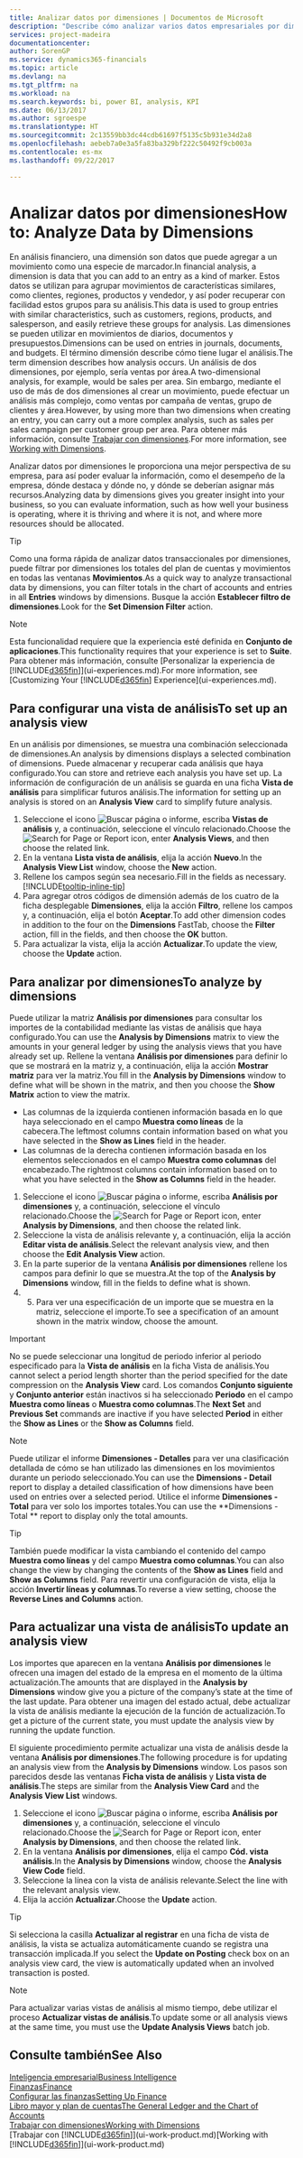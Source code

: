 ```yaml
---
title: Analizar datos por dimensiones | Documentos de Microsoft
description: "Describe cómo analizar varios datos empresariales por dimensiones."
services: project-madeira
documentationcenter: 
author: SorenGP
ms.service: dynamics365-financials
ms.topic: article
ms.devlang: na
ms.tgt_pltfrm: na
ms.workload: na
ms.search.keywords: bi, power BI, analysis, KPI
ms.date: 06/13/2017
ms.author: sgroespe
ms.translationtype: HT
ms.sourcegitcommit: 2c13559bb3dc44cdb61697f5135c5b931e34d2a8
ms.openlocfilehash: aebeb7a0e3a5fa83ba329bf222c50492f9cb003a
ms.contentlocale: es-mx
ms.lasthandoff: 09/22/2017

---
```

#  <a name="how-to-analyze-data-by-dimensions"></a><span data-ttu-id="75061-103">Analizar datos por dimensiones</span><span class="sxs-lookup"><span data-stu-id="75061-103">How to: Analyze Data by Dimensions</span></span>
<span data-ttu-id="75061-104">En análisis financiero, una dimensión son datos que puede agregar a un movimiento como una especie de marcador.</span><span class="sxs-lookup"><span data-stu-id="75061-104">In financial analysis, a dimension is data that you can add to an entry as a kind of marker.</span></span> <span data-ttu-id="75061-105">Estos datos se utilizan para agrupar movimientos de características similares, como clientes, regiones, productos y vendedor, y así poder recuperar con facilidad estos grupos para su análisis.</span><span class="sxs-lookup"><span data-stu-id="75061-105">This data is used to group entries with similar characteristics, such as customers, regions, products, and salesperson, and easily retrieve these groups for analysis.</span></span> <span data-ttu-id="75061-106">Las dimensiones se pueden utilizar en movimientos de diarios, documentos y presupuestos.</span><span class="sxs-lookup"><span data-stu-id="75061-106">Dimensions can be used on entries in journals, documents, and budgets.</span></span> <span data-ttu-id="75061-107">El término dimensión describe cómo tiene lugar el análisis.</span><span class="sxs-lookup"><span data-stu-id="75061-107">The term dimension describes how analysis occurs.</span></span> <span data-ttu-id="75061-108">Un análisis de dos dimensiones, por ejemplo, sería ventas por área.</span><span class="sxs-lookup"><span data-stu-id="75061-108">A two-dimensional analysis, for example, would be sales per area.</span></span> <span data-ttu-id="75061-109">Sin embargo, mediante el uso de más de dos dimensiones al crear un movimiento, puede efectuar un análisis más complejo, como ventas por campaña de ventas, grupo de clientes y área.</span><span class="sxs-lookup"><span data-stu-id="75061-109">However, by using more than two dimensions when creating an entry, you can carry out a more complex analysis, such as sales per sales campaign per customer group per area.</span></span> <span data-ttu-id="75061-110">Para obtener más información, consulte [Trabajar con dimensiones](finance-dimensions.md).</span><span class="sxs-lookup"><span data-stu-id="75061-110">For more information, see [Working with Dimensions](finance-dimensions.md).</span></span>

<span data-ttu-id="75061-111">Analizar datos por dimensiones le proporciona una mejor perspectiva de su empresa, para así poder evaluar la información, como el desempeño de la empresa, dónde destaca y dónde no, y dónde se deberían asignar más recursos.</span><span class="sxs-lookup"><span data-stu-id="75061-111">Analyzing data by dimensions gives you greater insight into your business, so you can evaluate information, such as how well your business is operating, where it is thriving and where it is not, and where more resources should be allocated.</span></span>

> [!TIP]
> <span data-ttu-id="75061-112">Como una forma rápida de analizar datos transaccionales por dimensiones, puede filtrar por dimensiones los totales del plan de cuentas y movimientos en todas las ventanas **Movimientos**.</span><span class="sxs-lookup"><span data-stu-id="75061-112">As a quick way to analyze transactional data by dimensions, you can filter totals in the chart of accounts and entries in all **Entries** windows by dimensions.</span></span> <span data-ttu-id="75061-113">Busque la acción **Establecer filtro de dimensiones**.</span><span class="sxs-lookup"><span data-stu-id="75061-113">Look for the **Set Dimension Filter** action.</span></span>

> [!NOTE]  
>   <span data-ttu-id="75061-114">Esta funcionalidad requiere que la experiencia esté definida en **Conjunto de aplicaciones**.</span><span class="sxs-lookup"><span data-stu-id="75061-114">This functionality requires that your experience is set to **Suite**.</span></span> <span data-ttu-id="75061-115">Para obtener más información, consulte [Personalizar la experiencia de [!INCLUDE[d365fin](includes/d365fin_md.md)]](ui-experiences.md).</span><span class="sxs-lookup"><span data-stu-id="75061-115">For more information, see [Customizing Your [!INCLUDE[d365fin](includes/d365fin_md.md)] Experience](ui-experiences.md).</span></span>

## <a name="to-set-up-an-analysis-view"></a><span data-ttu-id="75061-116">Para configurar una vista de análisis</span><span class="sxs-lookup"><span data-stu-id="75061-116">To set up an analysis view</span></span>  
<span data-ttu-id="75061-117">En un análisis por dimensiones, se muestra una combinación seleccionada de dimensiones.</span><span class="sxs-lookup"><span data-stu-id="75061-117">An analysis by dimensions displays a selected combination of dimensions.</span></span> <span data-ttu-id="75061-118">Puede almacenar y recuperar cada análisis que haya configurado.</span><span class="sxs-lookup"><span data-stu-id="75061-118">You can store and retrieve each analysis you have set up.</span></span> <span data-ttu-id="75061-119">La información de configuración de un análisis se guarda en una ficha **Vista de análisis** para simplificar futuros análisis.</span><span class="sxs-lookup"><span data-stu-id="75061-119">The information for setting up an analysis is stored on an **Analysis View** card to simplify future analysis.</span></span>  

1. <span data-ttu-id="75061-120">Seleccione el icono ![Buscar página o informe](media/ui-search/search_small.png "icono Buscar página o informe"), escriba **Vistas de análisis** y, a continuación, seleccione el vínculo relacionado.</span><span class="sxs-lookup"><span data-stu-id="75061-120">Choose the ![Search for Page or Report](media/ui-search/search_small.png "Search for Page or Report icon") icon, enter **Analysis Views**, and then choose the related link.</span></span>  
2. <span data-ttu-id="75061-121">En la ventana **Lista vista de análisis**, elija la acción **Nuevo**.</span><span class="sxs-lookup"><span data-stu-id="75061-121">In the **Analysis View List** window, choose the **New** action.</span></span>
3. <span data-ttu-id="75061-122">Rellene los campos según sea necesario.</span><span class="sxs-lookup"><span data-stu-id="75061-122">Fill in the fields as necessary.</span></span> [!INCLUDE[tooltip-inline-tip](includes/tooltip-inline-tip_md.md)]
4. <span data-ttu-id="75061-123">Para agregar otros códigos de dimensión además de los cuatro de la ficha desplegable **Dimensiones**, elija la acción **Filtro**, rellene los campos y, a continuación, elija el botón **Aceptar**.</span><span class="sxs-lookup"><span data-stu-id="75061-123">To add other dimension codes in addition to the four on the **Dimensions** FastTab, choose the **Filter** action, fill in the fields, and then choose the **OK** button.</span></span>  
5. <span data-ttu-id="75061-124">Para actualizar la vista, elija la acción **Actualizar**.</span><span class="sxs-lookup"><span data-stu-id="75061-124">To update the view, choose the **Update** action.</span></span>

## <a name="to-analyze-by-dimensions"></a><span data-ttu-id="75061-125">Para analizar por dimensiones</span><span class="sxs-lookup"><span data-stu-id="75061-125">To analyze by dimensions</span></span>
<span data-ttu-id="75061-126">Puede utilizar la matriz **Análisis por dimensiones** para consultar los importes de la contabilidad mediante las vistas de análisis que haya configurado.</span><span class="sxs-lookup"><span data-stu-id="75061-126">You can use the **Analysis by Dimensions** matrix to view the amounts in your general ledger by using the analysis views that you have already set up.</span></span> <span data-ttu-id="75061-127">Rellene la ventana **Análisis por dimensiones** para definir lo que se mostrará en la matriz y, a continuación, elija la acción **Mostrar matriz** para ver la matriz.</span><span class="sxs-lookup"><span data-stu-id="75061-127">You fill in the **Analysis by Dimensions** window to define what will be shown in the matrix, and then you choose the **Show Matrix** action to view the matrix.</span></span>  

- <span data-ttu-id="75061-128">Las columnas de la izquierda contienen información basada en lo que haya seleccionado en el campo **Muestra como líneas** de la cabecera.</span><span class="sxs-lookup"><span data-stu-id="75061-128">The leftmost columns contain information based on what you have selected in the **Show as Lines** field in the header.</span></span>  
- <span data-ttu-id="75061-129">Las columnas de la derecha contienen información basada en los elementos seleccionados en el campo **Muestra como columnas** del encabezado.</span><span class="sxs-lookup"><span data-stu-id="75061-129">The rightmost columns contain information based on to what you have selected in the **Show as Columns** field in the header.</span></span>  

1. <span data-ttu-id="75061-130">Seleccione el icono ![Buscar página o informe](media/ui-search/search_small.png "icono Buscar página o informe"), escriba **Análisis por dimensiones** y, a continuación, seleccione el vínculo relacionado.</span><span class="sxs-lookup"><span data-stu-id="75061-130">Choose the ![Search for Page or Report](media/ui-search/search_small.png "Search for Page or Report icon") icon, enter **Analysis by Dimensions**, and then choose the related link.</span></span>  
2. <span data-ttu-id="75061-131">Seleccione la vista de análisis relevante y, a continuación, elija la acción **Editar vista de análisis**.</span><span class="sxs-lookup"><span data-stu-id="75061-131">Select the relevant analysis view,  and then choose the **Edit Analysis View** action.</span></span>
3. <span data-ttu-id="75061-132">En la parte superior de la ventana **Análisis por dimensiones** rellene los campos para definir lo que se muestra.</span><span class="sxs-lookup"><span data-stu-id="75061-132">At the top of the **Analysis by Dimensions** window, fill in the fields to define what is shown.</span></span>
4. 5. <span data-ttu-id="75061-133">Para ver una especificación de un importe que se muestra en la matriz, seleccione el importe.</span><span class="sxs-lookup"><span data-stu-id="75061-133">To see a specification of an amount shown in the matrix window, choose the amount.</span></span>  

> [!IMPORTANT]  
>   <span data-ttu-id="75061-134">No se puede seleccionar una longitud de periodo inferior al periodo especificado para la **Vista de análisis** en la ficha Vista de análisis.</span><span class="sxs-lookup"><span data-stu-id="75061-134">You cannot select a period length shorter than the period specified for the date compression on the **Analysis View** card.</span></span> <span data-ttu-id="75061-135">Los comandos **Conjunto siguiente** y **Conjunto anterior** están inactivos si ha seleccionado **Periodo** en el campo **Muestra como líneas** o **Muestra como columnas**.</span><span class="sxs-lookup"><span data-stu-id="75061-135">The **Next Set** and **Previous Set** commands are inactive if you have selected **Period** in either the **Show as Lines** or the **Show as Columns** field.</span></span>  

> [!NOTE]  
>   <span data-ttu-id="75061-136">Puede utilizar el informe **Dimensiones - Detalles** para ver una clasificación detallada de cómo se han utilizado las dimensiones en los movimientos durante un periodo seleccionado.</span><span class="sxs-lookup"><span data-stu-id="75061-136">You can use the **Dimensions - Detail** report to display a detailed classification of how dimensions have been used on entries over a selected period.</span></span> <span data-ttu-id="75061-137">Utilice el informe **Dimensiones - Total** para ver solo los importes totales.</span><span class="sxs-lookup"><span data-stu-id="75061-137">You can use the **Dimensions - Total ** report to display only the total amounts.</span></span>  

> [!TIP]  
>   <span data-ttu-id="75061-138">También puede modificar la vista cambiando el contenido del campo **Muestra como líneas** y del campo **Muestra como columnas**.</span><span class="sxs-lookup"><span data-stu-id="75061-138">You can also change the view by changing the contents of the **Show as Lines** field and **Show as Columns** field.</span></span> <span data-ttu-id="75061-139">Para revertir una configuración de vista, elija la acción **Invertir líneas y columnas**.</span><span class="sxs-lookup"><span data-stu-id="75061-139">To reverse a view setting, choose the **Reverse Lines and Columns** action.</span></span>

## <a name="to-update-an-analysis-view"></a><span data-ttu-id="75061-140">Para actualizar una vista de análisis</span><span class="sxs-lookup"><span data-stu-id="75061-140">To update an analysis view</span></span>  
<span data-ttu-id="75061-141">Los importes que aparecen en la ventana **Análisis por dimensiones** le ofrecen una imagen del estado de la empresa en el momento de la última actualización.</span><span class="sxs-lookup"><span data-stu-id="75061-141">The amounts that are displayed in the **Analysis by Dimensions** window give you a picture of the company’s state at the time of the last update.</span></span> <span data-ttu-id="75061-142">Para obtener una imagen del estado actual, debe actualizar la vista de análisis mediante la ejecución de la función de actualización.</span><span class="sxs-lookup"><span data-stu-id="75061-142">To get a picture of the current state, you must update the analysis view by running the update function.</span></span>

<span data-ttu-id="75061-143">El siguiente procedimiento permite actualizar una vista de análisis desde la ventana **Análisis por dimensiones**.</span><span class="sxs-lookup"><span data-stu-id="75061-143">The following procedure is for updating an analysis view from the **Analysis by Dimensions** window.</span></span> <span data-ttu-id="75061-144">Los pasos son parecidos desde las ventanas **Ficha vista de análisis** y **Lista vista de análisis**.</span><span class="sxs-lookup"><span data-stu-id="75061-144">The steps are similar from the **Analysis View Card** and the **Analysis View List** windows.</span></span>  

1. <span data-ttu-id="75061-145">Seleccione el icono ![Buscar página o informe](media/ui-search/search_small.png "icono Buscar página o informe"), escriba **Análisis por dimensiones** y, a continuación, seleccione el vínculo relacionado.</span><span class="sxs-lookup"><span data-stu-id="75061-145">Choose the ![Search for Page or Report](media/ui-search/search_small.png "Search for Page or Report icon") icon, enter **Analysis by Dimensions**, and then choose the related link.</span></span>  
2. <span data-ttu-id="75061-146">En la ventana **Análisis por dimensiones**, elija el campo **Cód. vista análisis**.</span><span class="sxs-lookup"><span data-stu-id="75061-146">In the **Analysis by Dimensions** window, choose the **Analysis View Code** field.</span></span>  
3. <span data-ttu-id="75061-147">Seleccione la línea con la vista de análisis relevante.</span><span class="sxs-lookup"><span data-stu-id="75061-147">Select the line with the relevant analysis view.</span></span>  
4. <span data-ttu-id="75061-148">Elija la acción **Actualizar**.</span><span class="sxs-lookup"><span data-stu-id="75061-148">Choose the **Update** action.</span></span>  

> [!TIP]  
>   <span data-ttu-id="75061-149">Si selecciona la casilla **Actualizar al registrar** en una ficha de vista de análisis, la vista se actualiza automáticamente cuando se registra una transacción implicada.</span><span class="sxs-lookup"><span data-stu-id="75061-149">If you select the **Update on Posting** check box on an analysis view card, the view is automatically updated when an involved transaction is posted.</span></span>

> [!NOTE]  
>   <span data-ttu-id="75061-150">Para actualizar varias vistas de análisis al mismo tiempo, debe utilizar el proceso **Actualizar vistas de análisis**.</span><span class="sxs-lookup"><span data-stu-id="75061-150">To update some or all analysis views at the same time, you must use the **Update Analysis Views** batch job.</span></span>  

## <a name="see-also"></a><span data-ttu-id="75061-151">Consulte también</span><span class="sxs-lookup"><span data-stu-id="75061-151">See Also</span></span>
[<span data-ttu-id="75061-152">Inteligencia empresarial</span><span class="sxs-lookup"><span data-stu-id="75061-152">Business Intelligence</span></span>](bi.md)  
[<span data-ttu-id="75061-153">Finanzas</span><span class="sxs-lookup"><span data-stu-id="75061-153">Finance</span></span>](finance.md)  
[<span data-ttu-id="75061-154">Configurar las finanzas</span><span class="sxs-lookup"><span data-stu-id="75061-154">Setting Up Finance</span></span>](finance-setup-finance.md)  
[<span data-ttu-id="75061-155">Libro mayor y plan de cuentas</span><span class="sxs-lookup"><span data-stu-id="75061-155">The General Ledger and the Chart of Accounts</span></span>](finance-general-ledger.md)  
[<span data-ttu-id="75061-156">Trabajar con dimensiones</span><span class="sxs-lookup"><span data-stu-id="75061-156">Working with Dimensions</span></span>](finance-dimensions.md)  
<span data-ttu-id="75061-157">[Trabajar con [!INCLUDE[d365fin](includes/d365fin_md.md)]](ui-work-product.md)</span><span class="sxs-lookup"><span data-stu-id="75061-157">[Working with [!INCLUDE[d365fin](includes/d365fin_md.md)]](ui-work-product.md)</span></span>  

